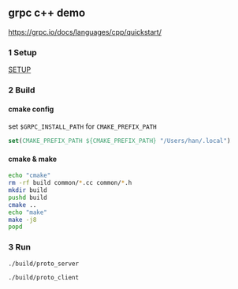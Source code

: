 ## grpc c++ demo

https://grpc.io/docs/languages/cpp/quickstart/

### 1 Setup
[SETUP](SETUP.md)

### 2 Build

#### cmake config

set `$GRPC_INSTALL_PATH` for `CMAKE_PREFIX_PATH`

```cmake
set(CMAKE_PREFIX_PATH ${CMAKE_PREFIX_PATH} "/Users/han/.local")
```

#### cmake & make

```bash
echo "cmake"
rm -rf build common/*.cc common/*.h
mkdir build
pushd build
cmake ..
echo "make"
make -j8
popd
```

### 3 Run
```bash
./build/proto_server
```

```bash
./build/proto_client
```